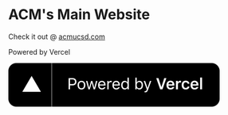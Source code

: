 # ACM's Main Website

Check it out @ [acmucsd.com](https://acmucsd.com/)

Powered by Vercel

[<img src="./src/assets/vercel.svg">](https://vercel.com/?utm_source=acmucsd&utm_campaign=oss)
